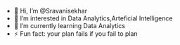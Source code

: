 - 👋 Hi, I’m @Sravanisekhar
- 👀 I’m interested in Data Analytics,Arteficial Intelligence
- 🌱 I’m currently learning Data Analytics
- ⚡ Fun fact: your plan fails if you fail to plan

<!---
Sravanisekhar/Sravanisekhar is a ✨ special ✨ repository because its `README.md` (this file) appears on your GitHub profile.
You can click the Preview link to take a look at your changes.
--->
